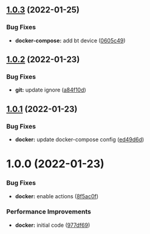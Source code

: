## [1.0.3](https://github.com/hackwish/docker-hassio/compare/v1.0.2...v1.0.3) (2022-01-25)


### Bug Fixes

* **docker-compose:** add bt device ([0605c49](https://github.com/hackwish/docker-hassio/commit/0605c49f8aa1aeb2d98b186c5cd459580fd220fb))

## [1.0.2](https://github.com/hackwish/docker-hassio/compare/v1.0.1...v1.0.2) (2022-01-23)


### Bug Fixes

* **git:** update ignore ([a84f10d](https://github.com/hackwish/docker-hassio/commit/a84f10d8238c2c282f2ead6d6f38001e99c34a8d))

## [1.0.1](https://github.com/hackwish/docker-hassio/compare/v1.0.0...v1.0.1) (2022-01-23)


### Bug Fixes

* **docker:** update docker-compose config ([ed49d6d](https://github.com/hackwish/docker-hassio/commit/ed49d6d297a51a108eecadb62bb03dd5ee442ca3))

# 1.0.0 (2022-01-23)


### Bug Fixes

* **docker:** enable actions ([8f5ac0f](https://github.com/hackwish/docker-hassio/commit/8f5ac0f06f16fd5c105fa802fe6beaf5365d6c77))


### Performance Improvements

* **docker:** initial code ([977df69](https://github.com/hackwish/docker-hassio/commit/977df699db60cf8d3289cf90872caa04ef008756))
